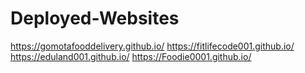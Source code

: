 # Deployed-Websites
https://gomotafooddelivery.github.io/
https://fitlifecode001.github.io/
https://eduland001.github.io/
https://Foodie0001.github.io/
